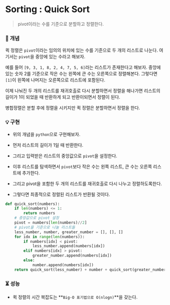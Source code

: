 # Sorting : Quick Sort

> pivot이라는 수를 기준으로 분할하고 정렬한다.



### :closed_book: 개념

퀵 정렬은 `pivot`이라는 임의의 위치에 있는 수를 기준으로 두 개의 리스트로 나눈다. 여기서는 `pivot`을 중앙에 있는 수라고 해보자. 

예를 들어 `[9, 3, 1, 8, 2, 4, 7, 5, 6]`라는 리스트가 존재한다고 해보자. 중앙에 있는 숫자 2를 기준으로 작은 수는 왼쪽에 큰 수는 오른쪽으로 정렬해본다. 그렇다면 `[1]`이 왼쪽에 나머지는 오른쪽으로 리스트에 포함된다. 

이제 나눠진 두 개의 리스트를 재귀호출로 다시 분할하면서 정렬을 해나가면 리스트의 길이가 1이 되었을 때 반환하게 되고 반환이되면서 정렬이 된다.

병합정렬은 분할 후에 정렬을 시키지만 퀵 정렬은 분할하면서 정렬을 한다.



### :bulb: 구현

- 위의 개념을 `python`으로 구현해보자.

- 먼저 리스트의 길이가 1일 때 반환한다.
- 그리고 입력받은 리스트의 중앙값으로 `pivot`을 설정한다.
- 이후 리스트를 탐색하면서 `pivot`보다 작은 수는 왼쪽 리스트, 큰 수는 오른쪽 리스트에 추가한다.
- 그리고 pivot을 포함한 두 개의 리스트를 재귀호출로 다시 나누고 정렬하도록한다.
- 그렇다면 최종적으로 정렬된 리스트가 반환될 것이다.

```python
def quick_sort(numbers):
    if len(numbers) <= 1:
        return numbers
    # 중앙값으로 pivot 설정
    pivot = numbers[len(numbers)//2]
    # pivot을 기준으로 나눌 리스트들
    less_number, number, greater_number = [], [], []
    for idx in range(len(numbers)):
        if numbers[idx] < pivot:
            less_number.append(numbers[idx])
        elif numbers[idx] > pivot:
            greater_number.append(numbers[idx])
        else:
            number.append(numbers[idx])
    return quick_sort(less_number) + number + quick_sort(greater_number)
```



### :hourglass_flowing_sand: 성능

- 퀵 정렬의 시간 복잡도는 **`Big-O 표기법으로 O(nlogn)`**을 갖는다.